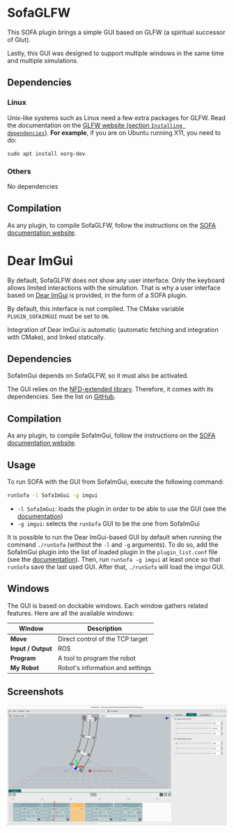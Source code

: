 # SofaGLFW

This SOFA plugin brings a simple GUI based on GLFW (a spiritual successor of Glut).

Lastly, this GUI was designed to support multiple windows in the same time and multiple simulations. 

## Dependencies

### Linux

Unix-like systems such as Linux need a few extra packages for GLFW. Read the documentation on the [GLFW website (section `Installing dependencies`)](https://www.glfw.org/docs/latest/compile_guide.html).
**For example**, if you are on Ubuntu running X11, you need to do:

```
sudo apt install xorg-dev
```

### Others

No dependencies

## Compilation

As any plugin, to compile SofaGLFW, follow the instructions on the [SOFA documentation website](https://www.sofa-framework.org/community/doc/plugins/build-a-plugin-from-sources/).

# Dear ImGui

By default, SofaGLFW does not show any user interface.
Only the keyboard allows limited interactions with the simulation.
That is why a user interface based on [Dear ImGui](https://github.com/ocornut/imgui) is provided, in the form of a SOFA plugin.

By default, this interface is not compiled.
The CMake variable `PLUGIN_SOFAIMGUI` must be set to `ON`.

Integration of Dear ImGui is automatic (automatic fetching and integration with CMake), and linked statically.

## Dependencies

SofaImGui depends on SofaGLFW, so it must also be activated.

The GUI relies on the [NFD-extended library](https://github.com/btzy/nativefiledialog-extended).
Therefore, it comes with its dependencies. See the list on [GitHub](https://github.com/btzy/nativefiledialog-extended#dependencies).

## Compilation

As any plugin, to compile SofaImGui, follow the instructions on the [SOFA documentation website](https://www.sofa-framework.org/community/doc/plugins/build-a-plugin-from-sources/).

## Usage

To run SOFA with the GUI from SofaImGui, execute the following command:

```bash
runSofa -l SofaImGui -g imgui
```

- `-l SofaImGui`: loads the plugin in order to be able to use the GUI (see the [documentation](https://www.sofa-framework.org/community/doc/plugins/what-is-a-plugin/))
- `-g imgui`: selects the `runSofa` GUI to be the one from SofaImGui

It is possible to run the Dear ImGui-based GUI by default when running the command `./runSofa` (without the `-l` and `-g` arguments). To do so, add the SofaImGui plugin into the list of loaded plugin in the `plugin_list.conf` file (see the [documentation](https://www.sofa-framework.org/community/doc/plugins/what-is-a-plugin/)). Then, run `runSofa -g imgui` at least once so that `runSofa` save the last used GUI. After that, `./runSofa` will load the imgui GUI.

## Windows

The GUI is based on dockable windows.
Each window gathers related features.
Here are all the available windows:

| Window             | Description                      |
|--------------------|----------------------------------|
| __Move__           | Direct control of the TCP target |
| __Input / Output__ | ROS                              |
| __Program__        | A tool to program the robot      |
| __My Robot__       | Robot's information and settings |


## Screenshots

![](doc/screenshot.png)
